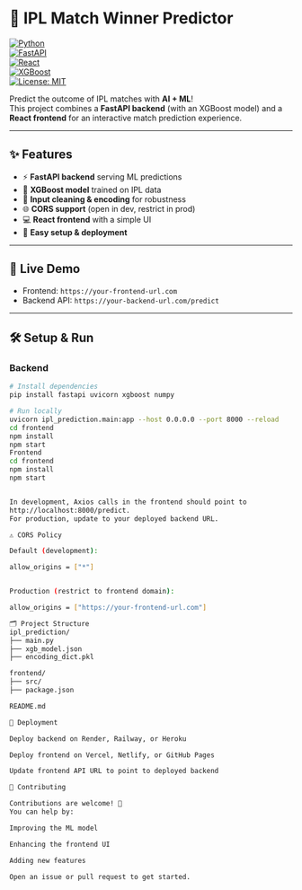 # 🏏 IPL Match Winner Predictor

[![Python](https://img.shields.io/badge/Python-3.9%2B-blue.svg)](https://www.python.org/)  
[![FastAPI](https://img.shields.io/badge/FastAPI-Backend-green.svg)](https://fastapi.tiangolo.com/)  
[![React](https://img.shields.io/badge/React-Frontend-61DAFB.svg)](https://reactjs.org/)  
[![XGBoost](https://img.shields.io/badge/XGBoost-ML-orange.svg)](https://xgboost.readthedocs.io/)  
[![License: MIT](https://img.shields.io/badge/License-MIT-yellow.svg)](LICENSE)

Predict the outcome of IPL matches with **AI + ML**!  
This project combines a **FastAPI backend** (with an XGBoost model) and a **React frontend** for an interactive match prediction experience.

---

## ✨ Features
- ⚡ **FastAPI backend** serving ML predictions
- 🧠 **XGBoost model** trained on IPL data
- 🧹 **Input cleaning & encoding** for robustness
- 🌐 **CORS support** (open in dev, restrict in prod)
- 💻 **React frontend** with a simple UI
- 🚀 **Easy setup & deployment**

---

## 🔗 Live Demo
- Frontend: `https://your-frontend-url.com`  
- Backend API: `https://your-backend-url.com/predict`  

---

## 🛠️ Setup & Run

### Backend
```bash
# Install dependencies
pip install fastapi uvicorn xgboost numpy

# Run locally
uvicorn ipl_prediction.main:app --host 0.0.0.0 --port 8000 --reload
cd frontend
npm install
npm start
Frontend
cd frontend
npm install
npm start


In development, Axios calls in the frontend should point to
http://localhost:8000/predict.
For production, update to your deployed backend URL.

⚠️ CORS Policy

Default (development):

allow_origins = ["*"]


Production (restrict to frontend domain):

allow_origins = ["https://your-frontend-url.com"]

🗂 Project Structure
ipl_prediction/
├── main.py
├── xgb_model.json
├── encoding_dict.pkl

frontend/
├── src/
├── package.json

README.md

🚀 Deployment

Deploy backend on Render, Railway, or Heroku

Deploy frontend on Vercel, Netlify, or GitHub Pages

Update frontend API URL to point to deployed backend

🤝 Contributing

Contributions are welcome! 🎉
You can help by:

Improving the ML model

Enhancing the frontend UI

Adding new features

Open an issue or pull request to get started.
